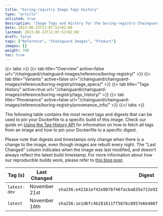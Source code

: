 ```yaml
---
title: "boring-registry Image Tags History"
type: "article"
unlisted: true
description: "Image Tags and History for the boring-registry Chainguard Image"
date: 2023-06-22T11:07:52+02:00
lastmod: 2023-06-22T11:07:52+02:00
draft: false
tags: ["Reference", "Chainguard Images", "Product"]
images: []
weight: 700
toc: true
---
```


{{< tabs >}}
{{< tab title="Overview" active=false url="/chainguard/chainguard-images/reference/boring-registry/" >}}
{{< tab title="Variants" active=false url="/chainguard/chainguard-images/reference/boring-registry/image_specs/" >}}
{{< tab title="Tags History" active=true url="/chainguard/chainguard-images/reference/boring-registry/tags_history/" >}}
{{< tab title="Provenance" active=false url="/chainguard/chainguard-images/reference/boring-registry/provenance_info/" >}}
{{</ tabs >}}

The following table contains the most recent tags and digests that can be used to pin your Dockerfile to a specific build of this image. Check our guide on [Using the Tag History API](/chainguard/chainguard-images/using-the-tag-history-api/) for information on how to fetch all tags from an image and how to pin your Dockerfile to a specific digest.

Please note that digests and timestamps only change when there is a change to the image, even though images are rebuilt every night. The "Last Changed" column indicates when the image was last modified, and doesn't always reflect the latest build timestamp. For more information about how our reproducible builds work, please refer to [this blog post](https://www.chainguard.dev/unchained/reproducing-chainguards-reproducible-image-builds).

| Tag (s)       | Last Changed  | Digest                                                                    |
|---------------|---------------|---------------------------------------------------------------------------|
|  `latest-dev` | November 21st | `sha256:e421b1ef42e887b746facba835e722e921be2ad429ba6406635dd72bbb74e2b8` |
|  `latest`     | November 16th | `sha256:1e1d6fc4b281611ff5676c8957e6b408f747d633dc5c630f526e01cac37b4270` |

